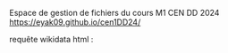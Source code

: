 Espace de gestion de fichiers du cours M1 CEN DD 2024
https://eyak09.github.io/cen1DD24/


requête wikidata html :
